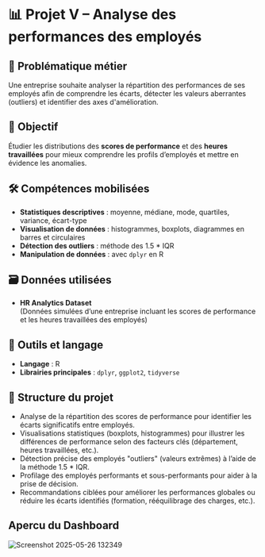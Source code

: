 # 📊 Projet V – Analyse des performances des employés

## 🧠 Problématique métier  
Une entreprise souhaite analyser la répartition des performances de ses employés afin de comprendre les écarts, détecter les valeurs aberrantes (outliers) et identifier des axes d'amélioration.

## 🎯 Objectif  
Étudier les distributions des **scores de performance** et des **heures travaillées** pour mieux comprendre les profils d’employés et mettre en évidence les anomalies.

## 🛠️ Compétences mobilisées  
- **Statistiques descriptives** : moyenne, médiane, mode, quartiles, variance, écart-type  
- **Visualisation de données** : histogrammes, boxplots, diagrammes en barres et circulaires  
- **Détection des outliers** : méthode des 1.5 * IQR  
- **Manipulation de données** : avec `dplyr` en R

## 🗃️ Données utilisées  
- **HR Analytics Dataset**  
  (Données simulées d’une entreprise incluant les scores de performance et les heures travaillées des employés)

## 🧰 Outils et langage  
- **Langage** : R  
- **Librairies principales** : `dplyr`, `ggplot2`, `tidyverse`

## 📁 Structure du projet  
- Analyse de la répartition des scores de performance pour identifier les écarts significatifs entre employés.
- Visualisations statistiques (boxplots, histogrammes) pour illustrer les différences de performance selon des facteurs clés (département, heures travaillées, etc.).
- Détection précise des employés "outliers" (valeurs extrêmes) à l’aide de la méthode 1.5 * IQR.
- Profilage des employés performants et sous-performants pour aider à la prise de décision.
- Recommandations ciblées pour améliorer les performances globales ou réduire les écarts identifiés (formation, rééquilibrage des charges, etc.).

## Apercu du Dashboard
![Screenshot 2025-05-26 132349](https://github.com/user-attachments/assets/b5aad921-8ca3-4fbd-b022-cb4565ea9a02)


